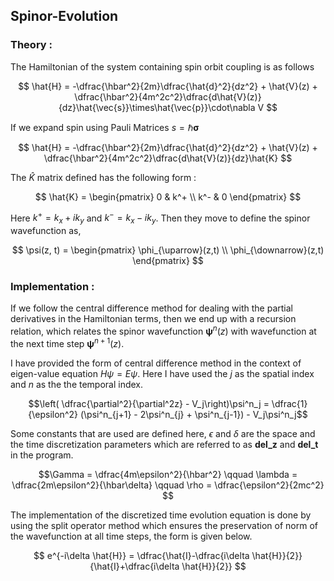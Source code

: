 ## Spinor-Evolution

### Theory :

The Hamiltonian of the system containing spin orbit coupling is as follows

$$ \hat{H} = -\dfrac{\hbar^2}{2m}\dfrac{\hat{d}^2}{dz^2} + \hat{V}(z) + \dfrac{\hbar^2}{4m^2c^2}\dfrac{d\hat{V}(z)}{dz}\hat{\vec{s}}\times\hat{\vec{p}}\cdot\nabla V $$

If we expand spin using Pauli Matrices $s=\hbar\mathbf{\sigma}$

$$ \hat{H} = -\dfrac{\hbar^2}{2m}\dfrac{\hat{d}^2}{dz^2} + \hat{V}(z) + \dfrac{\hbar^2}{4m^2c^2}\dfrac{d\hat{V}(z)}{dz}\hat{K} $$

The $\hat{K}$ matrix defined has the following form :

$$ \hat{K} = \begin{pmatrix} 0 & k^+ \\ k^- & 0 \end{pmatrix} $$

Here $k^+=k_x+ik_y$ and $k^-=k_x-ik_y$. Then they move to define the spinor wavefunction as, 

$$ \psi(z, t) = \begin{pmatrix} \phi_{\uparrow}(z,t) \\ \phi_{\downarrow}(z,t) \end{pmatrix} $$

### Implementation :

If we follow the central difference method for dealing with the partial derivatives in the Hamiltonian terms, then we end up with a recursion relation, which relates the spinor wavefunction $\mathbf{\psi}^n(z)$ with wavefunction at the next time step $\mathbf{\psi}^{n+1}(z)$.

I have provided the form of central difference method in the context of eigen-value equation $H\psi = E\psi$. Here I have used the $j$ as the spatial index and $n$ as the the temporal index.

$$\left( \dfrac{\partial^2}{\partial^2z} - V_j\right)\psi^n_j = \dfrac{1}{\epsilon^2} (\psi^n_{j+1} - 2\psi^n_{j} + \psi^n_{j-1}) - V_j\psi^n_j$$

Some constants that are used are defined here, $\epsilon$ and $\delta$ are the space and the time discretization parameters which are referred to as <b>del_z</b> and <b>del_t</b> in the program.
 
$$\Gamma = \dfrac{4m\epsilon^2}{\hbar^2} \qquad \lambda = \dfrac{2m\epsilon^2}{\hbar\delta} \qquad \rho = \dfrac{\epsilon^2}{2mc^2} $$

The implementation of the discretized time evolution equation is done by using the split operator method which ensures the preservation of norm of the wavefunction at all time steps, the form is given below.

$$ e^{-i\delta \hat{H}} = \dfrac{\hat{I}-\dfrac{i\delta \hat{H}}{2}}{\hat{I}+\dfrac{i\delta \hat{H}}{2}} $$

